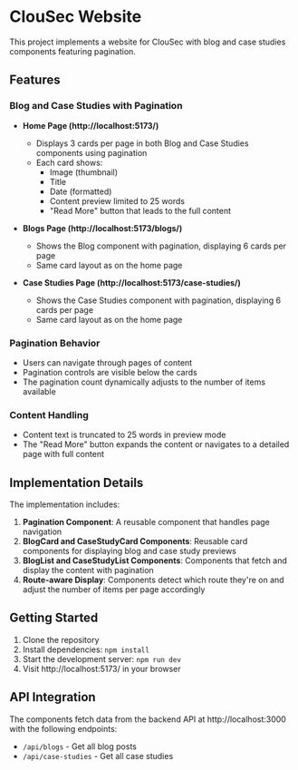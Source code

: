 # ClouSec Website

This project implements a website for ClouSec with blog and case studies components featuring pagination.

## Features

### Blog and Case Studies with Pagination

- **Home Page (http://localhost:5173/)**
  - Displays 3 cards per page in both Blog and Case Studies components using pagination
  - Each card shows:
    - Image (thumbnail)
    - Title
    - Date (formatted)
    - Content preview limited to 25 words
    - "Read More" button that leads to the full content

- **Blogs Page (http://localhost:5173/blogs/)**
  - Shows the Blog component with pagination, displaying 6 cards per page
  - Same card layout as on the home page

- **Case Studies Page (http://localhost:5173/case-studies/)**
  - Shows the Case Studies component with pagination, displaying 6 cards per page
  - Same card layout as on the home page

### Pagination Behavior

- Users can navigate through pages of content
- Pagination controls are visible below the cards
- The pagination count dynamically adjusts to the number of items available

### Content Handling

- Content text is truncated to 25 words in preview mode
- The "Read More" button expands the content or navigates to a detailed page with full content

## Implementation Details

The implementation includes:

1. **Pagination Component**: A reusable component that handles page navigation
2. **BlogCard and CaseStudyCard Components**: Reusable card components for displaying blog and case study previews
3. **BlogList and CaseStudyList Components**: Components that fetch and display the content with pagination
4. **Route-aware Display**: Components detect which route they're on and adjust the number of items per page accordingly

## Getting Started

1. Clone the repository
2. Install dependencies: `npm install`
3. Start the development server: `npm run dev`
4. Visit http://localhost:5173/ in your browser

## API Integration

The components fetch data from the backend API at http://localhost:3000 with the following endpoints:
- `/api/blogs` - Get all blog posts
- `/api/case-studies` - Get all case studies
